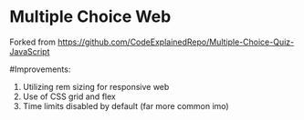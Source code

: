 # Multiple Choice Web

Forked from https://github.com/CodeExplainedRepo/Multiple-Choice-Quiz-JavaScript

#Improvements:

1. Utilizing rem sizing for responsive web
2. Use of CSS grid and flex
3. Time limits disabled by default (far more common imo)
